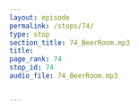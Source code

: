 ```yaml
---
layout: episode
permalink: /stops/74/
type: stop
section_title: 74_BeerRoom.mp3
title: 
page_rank: 74
stop_id: 74
audio_file: 74_BeerRoom.mp3


---
```


